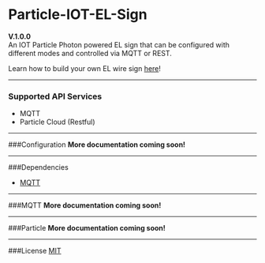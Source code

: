 # Particle-IOT-EL-Sign
<b>V.1.0.0</b><br/>
An IOT Particle Photon powered EL sign that can be configured with different modes and controlled via MQTT or REST. 

Learn how to build your own EL wire sign <a href="https://learn.adafruit.com/el-wire-sign">here</a>!
<hr/>

### Supported API Services
* MQTT
* Particle Cloud (Restful)

<hr/>

###Configuration
<b>More documentation coming soon!</b>
<hr/>

###Dependencies
* <a href="">MQTT</a>

<hr/>

###MQTT
<b>More documentation coming soon!</b>
<hr/>

###Particle
<b>More documentation coming soon!</b>
<hr/>

###License
<a href="https://github.com/thetestgame/Particle-IOT-EL-Sign/blob/master/LICENSE">MIT</a>
